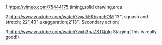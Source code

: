 1.https://vimeo.com/75444175
timing,solid drawing,arcs

2.http://www.youtube.com/watch?v=JkEKbvgchOM
13", squash and stretch; 22",40" exaggeration;2'13", Secondary action;

3.http://www.youtube.com/watch?v=h3pJZSTQqIg
Staging(This is really good!)